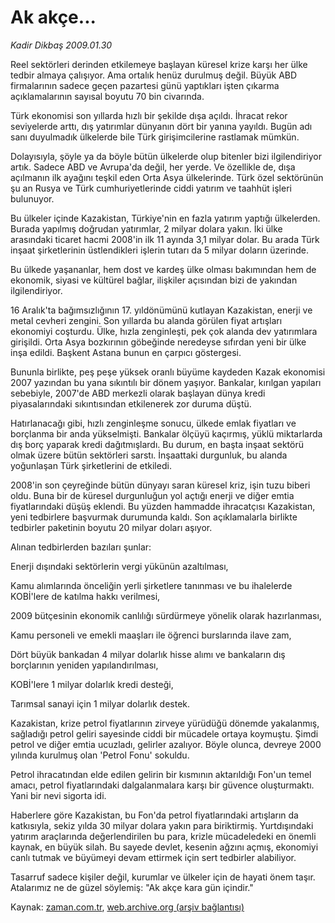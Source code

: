 # Ak akçe...

*Kadir Dikbaş 2009.01.30*

<tr><td class="metin" colspan="2" style="padding-top: 20px; padding-left: 5px; padding-right: 10px;">Reel sektörleri derinden etkilemeye başlayan küresel krize karşı her ülke tedbir almaya çalışıyor. Ama ortalık henüz durulmuş değil. Büyük ABD firmalarının sadece geçen pazartesi günü yaptıkları işten çıkarma açıklamalarının sayısal boyutu 70 bin civarında.</td></tr><tr><td class="metin" colspan="2" style="padding-top: 20px; padding-left: 5px; padding-right: 10px;"><p> Türk ekonomisi son yıllarda hızlı bir şekilde dışa açıldı. İhracat rekor seviyelerde arttı, dış yatırımlar dünyanın dört bir yanına yayıldı. Bugün adı sanı duyulmadık ülkelerde bile Türk girişimcilerine rastlamak mümkün.
<p> Dolayısıyla, şöyle ya da böyle bütün ülkelerde olup bitenler bizi ilgilendiriyor artık. Sadece ABD ve Avrupa'da değil, her yerde. Ve özellikle de, dışa açılmanın ilk ayağını teşkil eden Orta Asya ülkelerinde. Türk özel sektörünün şu an Rusya ve Türk cumhuriyetlerinde ciddi yatırım ve taahhüt işleri bulunuyor.
<p> Bu ülkeler içinde Kazakistan, Türkiye'nin en fazla yatırım yaptığı ülkelerden. Burada yapılmış doğrudan yatırımlar, 2 milyar dolara yakın. İki ülke arasındaki ticaret hacmi 2008'in ilk 11 ayında 3,1 milyar dolar. Bu arada Türk inşaat şirketlerinin üstlendikleri işlerin tutarı da 5 milyar doların üzerinde.
<p> Bu ülkede yaşananlar, hem dost ve kardeş ülke olması bakımından hem de ekonomik, siyasi ve kültürel bağlar, ilişkiler açısından bizi de yakından ilgilendiriyor.
<p> 16 Aralık'ta bağımsızlığının 17. yıldönümünü kutlayan Kazakistan, enerji ve metal cevheri zengini. Son yıllarda bu alanda görülen fiyat artışları ekonomiyi coşturdu. Ülke, hızla zenginleşti, pek çok alanda dev yatırımlara girişildi. Orta Asya bozkırının göbeğinde neredeyse sıfırdan yeni bir ülke inşa edildi. Başkent Astana bunun en çarpıcı göstergesi.
<p> Bununla birlikte, peş peşe yüksek oranlı büyüme kaydeden Kazak ekonomisi 2007 yazından bu yana sıkıntılı bir dönem yaşıyor. Bankalar, kırılgan yapıları sebebiyle, 2007'de ABD merkezli olarak başlayan dünya kredi piyasalarındaki sıkıntısından etkilenerek zor duruma düştü.
<p> Hatırlanacağı gibi, hızlı zenginleşme sonucu, ülkede emlak fiyatları ve borçlanma bir anda yükselmişti. Bankalar ölçüyü kaçırmış, yüklü miktarlarda dış borç yaparak kredi dağıtmışlardı. Bu durum, en başta inşaat sektörü olmak üzere bütün sektörleri sarstı. İnşaattaki durgunluk, bu alanda yoğunlaşan Türk şirketlerini de etkiledi.
<p> 2008'in son çeyreğinde bütün dünyayı saran küresel kriz, işin tuzu biberi oldu. Buna bir de küresel durgunluğun yol açtığı enerji ve diğer emtia fiyatlarındaki düşüş eklendi. Bu yüzden hammadde ihracatçısı Kazakistan, yeni tedbirlere başvurmak durumunda kaldı. Son açıklamalarla birlikte tedbirler paketinin boyutu 20 milyar doları aşıyor.
<p> Alınan tedbirlerden bazıları şunlar:
<p> Enerji dışındaki sektörlerin vergi yükünün azaltılması,
<p> Kamu alımlarında önceliğin yerli şirketlere tanınması ve bu ihalelerde KOBİ'lere de katılma hakkı verilmesi,
<p> 2009 bütçesinin ekonomik canlılığı sürdürmeye yönelik olarak hazırlanması,
<p> Kamu personeli ve emekli maaşları ile öğrenci burslarında ilave zam,
<p> Dört büyük bankadan 4 milyar dolarlık hisse alımı ve bankaların dış borçlarının yeniden yapılandırılması,
<p> KOBİ'lere 1 milyar dolarlık kredi desteği,
<p> Tarımsal sanayi için 1 milyar dolarlık destek.
<p> Kazakistan, krize petrol fiyatlarının zirveye yürüdüğü dönemde yakalanmış, sağladığı petrol geliri sayesinde ciddi bir mücadele ortaya koymuştu. Şimdi petrol ve diğer emtia ucuzladı, gelirler azalıyor. Böyle olunca, devreye 2000 yılında kurulmuş olan 'Petrol Fonu' sokuldu. 
<p> Petrol ihracatından elde edilen gelirin bir kısmının aktarıldığı Fon'un temel amacı, petrol fiyatlarındaki dalgalanmalara karşı bir güvence oluşturmaktı. Yani bir nevi sigorta idi. 
<p> Haberlere göre Kazakistan, bu Fon'da petrol fiyatlarındaki artışların da katkısıyla, sekiz yılda 30 milyar dolara yakın para biriktirmiş. Yurtdışındaki yatırım araçlarında değerlendirilen bu para, krizle mücadeledeki en önemli kaynak, en büyük silah. Bu sayede devlet, kesenin ağzını açmış, ekonomiyi canlı tutmak ve büyümeyi devam ettirmek için sert tedbirler alabiliyor. 
<p> Tasarruf sadece kişiler değil, kurumlar ve ülkeler için de hayati önem taşır. Atalarımız ne de güzel söylemiş: "Ak akçe kara gün içindir."<br/></p></p></p></p></p></p></p></p></p></p></p></p></p></p></p></p></p></p></p></p></td></tr>

Kaynak: [zaman.com.tr](http://zaman.com.tr/yazar.do?yazino=809645), [web.archive.org (arşiv bağlantısı)](http://web.archive.org/web/20090207081156/http://zaman.com.tr:80/yazar.do?yazino=809645)
